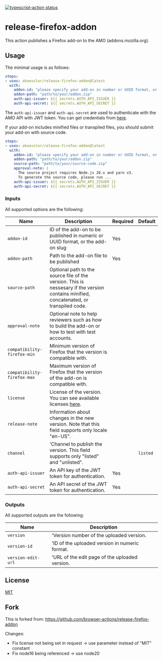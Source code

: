 <p>
  <a href="https://github.com/akoessler/release-firefox-addon/actions/workflows/release.yml"><img alt="typescript-action status" src="https://github.com/akoessler/release-firefox-addon/actions/workflows/release.yml/badge.svg"></a>
</p>

# release-firefox-addon

This action publishes a Firefox add-on to the AMO (addons.mozilla.org).

## Usage

The minimal usage is as follows:

```yaml
steps:
- uses: akoessler/release-firefox-addon@latest
  with:
    addon-id: "please specify your add-on in number or UUID format, or add-on name"
    addon-path: "path/to/your/addon.zip"
    auth-api-issuer: ${{ secrets.AUTH_API_ISSUER }}
    auth-api-secret: ${{ secrets.AUTH_API_SECRET }}
```

The `auth-api-issuer` and `auth-api-secret` are used to authenticate with the AMO API with JWT token. You can get credentials from [here](https://addons.mozilla.org/en-US/developers/addon/api/key/).

If your add-on includes minified files or transpiled files, you should submit your add-on with source code.

```yaml
steps:
- uses: akoessler/release-firefox-addon@latest
  with:
    addon-id: "please specify your add-on in number or UUID format, or add-on name"
    addon-path: "path/to/your/addon.zip"
    source-path: "path/to/your/source-code.zip"
    approval-note: |
      The source project requires Node.js 20.x and yarn v3.
      To generate the source code, please run ...
    auth-api-issuer: ${{ secrets.AUTH_API_ISSUER }}
    auth-api-secret: ${{ secrets.AUTH_API_SECRET }}
```

### Inputs

All supported options are the following:

| Name                        | Description                                                                                                                              | Required | Default  |
| ---                         | ---                                                                                                                                      | ---      | ---      |
| `addon-id`                  | ID of the add-on to be published in numeric or UUID format, or the add-on slug                                                           | Yes      |          |
| `addon-path`                | Path to the add-on file to be published                                                                                                  | Yes      |          |
| `source-path`               | Optional path to the source file of the version.  This is nessesary if the version contains minified, concatenated, or transpiled code.  |          |          |
| `approval-note`             | Optional note to help reviewers such as how to build the add-on or how to test with test accounts.                                       |          |          |
| `compatibility-firefox-min` | Minimum version of Firefox that the version is compatible with.                                                                          |          |          |
| `compatibility-firefox-max` | Maximum version of Firefox that the version of the add-on is compatible with.                                                            |          |          |
| `license`                   | License of the version.  You can see available licenses [here](https://addons-server.readthedocs.io/en/latest/topics/api/licenses.html). |          |          |
| `release-note`              | Information about changes in the new version.  Note that this field supports only locale "en-US".                                        |          |          |
| `channel`                   | 'Channel to publish the version.  This field supports only "listed" and "unlisted".                                                      |          | `listed` |
| `auth-api-issuer`           | An API key of the JWT token for authentication.                                                                                          | Yes      |          |
| `auth-api-secret`           | An API secret of the JWT token for authentication.                                                                                       | Yes      |          |

### Outputs

All supported outputs are the following:

| Name               | Description                                    |
| ---                | ---                                            |
| `version`          | 'Version number of the uploaded version.       |
| `version-id`       | 'ID of the uploaded version in numeric format. |
| `version-edit-url` | 'URL of the edit page of the uploaded version. |

## License

[MIT](LICENSE)

## Fork

This is forked from: <https://github.com/browser-actions/release-firefox-addon>

Changes:

- Fix license not being set in request -> use parameter instead of "MIT" constant
- Fix node16 being referenced -> use node20
